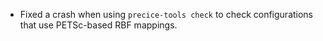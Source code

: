 - Fixed a crash when using `precice-tools check` to check configurations that use PETSc-based RBF mappings.
